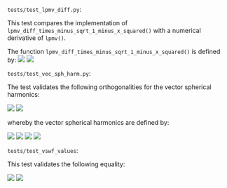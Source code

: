 
```tests/test_lpmv_diff.py```:

This test compares the implementation of ```lpmv_diff_times_minus_sqrt_1_minus_x_squared()``` with a numerical derivative of ``lpmv()``.

The function ```lpmv_diff_times_minus_sqrt_1_minus_x_squared()``` is defined by:
<img src="https://render.githubusercontent.com/render/math?math=-%5Csqrt%7B1-x%5E2%7D%5C%2C%20%5Cfrac%7B%5Cmathrm%7Bd%7D%7D%7B%5Cmathrm%7Bd%7Dx%7D%20%5C%2C%20P_%7Bl%7D%5Em%28x%29#gh-light-mode-only"> 
<img src="https://render.githubusercontent.com/render/math?math=\color{white}-%5Csqrt%7B1-x%5E2%7D%5C%2C%20%5Cfrac%7B%5Cmathrm%7Bd%7D%7D%7B%5Cmathrm%7Bd%7Dx%7D%20%5C%2C%20P_%7Bl%7D%5Em%28x%29#gh-light-mode-only#gh-dark-mode-only">

```tests/test_vec_sph_harm.py```:

The test validates the following orthogonalities for the vector spherical harmonics:

<img src="https://render.githubusercontent.com/render/math?math=%5Cint_0%5E%5Cpi%5Cint_0%5E%7B2%5Cpi%7D%5Cmathbf%7BX%7D_%7B%5Ctau%20lm%7D%28%5Ctheta%2C%20%5Cphi%29%5C%2C%20%5Cmathbf%7BX%7D_%7B%5Ctilde%7B%5Ctau%7D%20%5Ctilde%7Bl%7D%20%5Ctilde%7Bm%7D%7D%28%5Ctheta%2C%20%5Cphi%29%20%5C%2C%5Csin%20%5Ctheta%5C%2C%5Cmathrm%7Bd%7D%5Cphi%5C%2C%5Cmathrm%7Bd%7D%5Ctheta%20%3D%20%5Cdelta_%7B%5Ctau%5Ctilde%7B%5Ctau%7D%7D%20%5C%2C%20%5Cdelta_%7Bl%5Ctilde%7Bl%7D%7D%20%5C%2C%20%5Cdelta_%7Bm%5Ctilde%7Bm%7D%7D#gh-light-mode-only">
<img src="https://render.githubusercontent.com/render/math?math=\color{white}%5Cint_0%5E%5Cpi%5Cint_0%5E%7B2%5Cpi%7D%5Cmathbf%7BX%7D_%7B%5Ctau%20lm%7D%28%5Ctheta%2C%20%5Cphi%29%5C%2C%20%5Cmathbf%7BX%7D_%7B%5Ctilde%7B%5Ctau%7D%20%5Ctilde%7Bl%7D%20%5Ctilde%7Bm%7D%7D%28%5Ctheta%2C%20%5Cphi%29%20%5C%2C%5Csin%20%5Ctheta%5C%2C%5Cmathrm%7Bd%7D%5Cphi%5C%2C%5Cmathrm%7Bd%7D%5Ctheta%20%3D%20%5Cdelta_%7B%5Ctau%5Ctilde%7B%5Ctau%7D%7D%20%5C%2C%20%5Cdelta_%7Bl%5Ctilde%7Bl%7D%7D%20%5C%2C%20%5Cdelta_%7Bm%5Ctilde%7Bm%7D%7D#gh-dark-mode-only">

whereby the vector spherical harmonics are defined by:

<img src="https://render.githubusercontent.com/render/math?math=%5Cmathbf%7BX%7D_%7B1lm%7D%28%5Ctheta%2C%20%5Cphi%29%3D%5Cfrac%7Bj%7D%7B%5Csqrt%7Bl%28l%2B1%29%7D%7D%20%5Cleft%5B%5Cfrac%7Bjm%7D%7B%5Csin%20%5Ctheta%7D%20Y_%7Blm%7D%28%5Ctheta%2C%5Cphi%29%20%5Cmathbf%7Be%7D_%7B%5Ctheta%7D%20-%20%5Cfrac%7B%5Cpartial%7D%7B%5Cpartial%20%5Ctheta%7D%20Y_%7Blm%7D%28%5Ctheta%2C%5Cphi%29%20%5Cmathbf%7Be%7D_%7B%5Cphi%7D%20%5Cright%5D#gh-light-mode-only">
<img src="https://render.githubusercontent.com/render/math?math=%5Cmathbf%7BX%7D_%7B2lm%7D%28%5Ctheta%2C%20%5Cphi%29%3D%5Cfrac%7Bj%7D%7B%5Csqrt%7Bl%28l%2B1%29%7D%7D%20%5Cleft%5B%5Cfrac%7B%5Cpartial%7D%7B%5Cpartial%20%5Ctheta%7D%20Y_%7Blm%7D%28%5Ctheta%2C%5Cphi%29%20%5Cmathbf%7Be%7D_%7B%5Ctheta%7D%20%2B%20%5Cfrac%7Bjm%7D%7B%5Csin%20%5Ctheta%7D%20Y_%7Blm%7D%28%5Ctheta%2C%5Cphi%29%20%5Cmathbf%7Be%7D_%7B%5Cphi%7D%20%5Cright%5D#gh-light-mode-only">
<img src="https://render.githubusercontent.com/render/math?math=\color{white}%5Cmathbf%7BX%7D_%7B1lm%7D%28%5Ctheta%2C%20%5Cphi%29%3D%5Cfrac%7Bj%7D%7B%5Csqrt%7Bl%28l%2B1%29%7D%7D%20%5Cleft%5B%5Cfrac%7Bjm%7D%7B%5Csin%20%5Ctheta%7D%20Y_%7Blm%7D%28%5Ctheta%2C%5Cphi%29%20%5Cmathbf%7Be%7D_%7B%5Ctheta%7D%20-%20%5Cfrac%7B%5Cpartial%7D%7B%5Cpartial%20%5Ctheta%7D%20Y_%7Blm%7D%28%5Ctheta%2C%5Cphi%29%20%5Cmathbf%7Be%7D_%7B%5Cphi%7D%20%5Cright%5D#gh-dark-mode-only">
<img src="https://render.githubusercontent.com/render/math?math=\color{white}%5Cmathbf%7BX%7D_%7B2lm%7D%28%5Ctheta%2C%20%5Cphi%29%3D%5Cfrac%7Bj%7D%7B%5Csqrt%7Bl%28l%2B1%29%7D%7D%20%5Cleft%5B%5Cfrac%7B%5Cpartial%7D%7B%5Cpartial%20%5Ctheta%7D%20Y_%7Blm%7D%28%5Ctheta%2C%5Cphi%29%20%5Cmathbf%7Be%7D_%7B%5Ctheta%7D%20%2B%20%5Cfrac%7Bjm%7D%7B%5Csin%20%5Ctheta%7D%20Y_%7Blm%7D%28%5Ctheta%2C%5Cphi%29%20%5Cmathbf%7Be%7D_%7B%5Cphi%7D%20%5Cright%5D#gh-dark-mode-only">

```tests/test_vswf_values```:

This test validates the following equality:

<img src="https://render.githubusercontent.com/render/math?math=2%20%5Cmathbf%7BF%7D_%7B%5Ctau%2Cl%2Cm%7D%5E%7B%281%29%7D%28%5Cmathbf%7Br%7D%29%20%3D%20%5Cmathbf%7BF%7D_%7B%5Ctau%2Cl%2Cm%7D%5E%7B%284%29%7D%28%5Cmathbf%7Br%7D%29%20%2B%20%5Cmathbf%7BF%7D_%7B%5Ctau%2Cl%2Cm%7D%5E%7B%283%29%7D%28%5Cmathbf%7Br%7D%29#gh-light-mode-only">
<img src="https://render.githubusercontent.com/render/math?math={\color{white}2%20%5Cmathbf%7BF%7D_%7B%5Ctau%2Cl%2Cm%7D%5E%7B%281%29%7D%28%5Cmathbf%7Br%7D%29%20%3D%20%5Cmathbf%7BF%7D_%7B%5Ctau%2Cl%2Cm%7D%5E%7B%284%29%7D%28%5Cmathbf%7Br%7D%29%20%2B%20%5Cmathbf%7BF%7D_%7B%5Ctau%2Cl%2Cm%7D%5E%7B%283%29%7D%28%5Cmathbf%7Br%7D%29}#gh-dark-mode-only">

